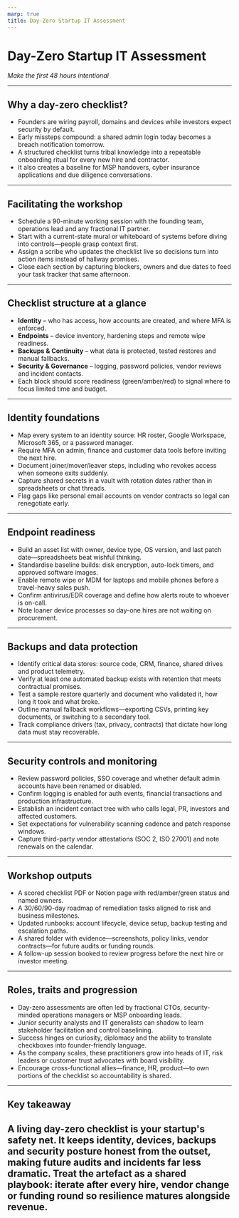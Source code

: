 ```yaml
---
marp: true
title: Day-Zero Startup IT Assessment
---
```


# Day-Zero Startup IT Assessment
*Make the first 48 hours intentional*

---

## Why a day-zero checklist?
- Founders are wiring payroll, domains and devices while investors expect security by default.
- Early missteps compound: a shared admin login today becomes a breach notification tomorrow.
- A structured checklist turns tribal knowledge into a repeatable onboarding ritual for every new hire and contractor.
- It also creates a baseline for MSP handovers, cyber insurance applications and due diligence conversations.

---

## Facilitating the workshop
- Schedule a 90-minute working session with the founding team, operations lead and any fractional IT partner.
- Start with a current-state mural or whiteboard of systems before diving into controls—people grasp context first.
- Assign a scribe who updates the checklist live so decisions turn into action items instead of hallway promises.
- Close each section by capturing blockers, owners and due dates to feed your task tracker that same afternoon.

---

## Checklist structure at a glance
- **Identity** – who has access, how accounts are created, and where MFA is enforced.
- **Endpoints** – device inventory, hardening steps and remote wipe readiness.
- **Backups & Continuity** – what data is protected, tested restores and manual fallbacks.
- **Security & Governance** – logging, password policies, vendor reviews and incident contacts.
- Each block should score readiness (green/amber/red) to signal where to focus limited time and budget.

---

## Identity foundations
- Map every system to an identity source: HR roster, Google Workspace, Microsoft 365, or a password manager.
- Require MFA on admin, finance and customer data tools before inviting the next hire.
- Document joiner/mover/leaver steps, including who revokes access when someone exits suddenly.
- Capture shared secrets in a vault with rotation dates rather than in spreadsheets or chat threads.
- Flag gaps like personal email accounts on vendor contracts so legal can renegotiate early.

---

## Endpoint readiness
- Build an asset list with owner, device type, OS version, and last patch date—spreadsheets beat wishful thinking.
- Standardise baseline builds: disk encryption, auto-lock timers, and approved software images.
- Enable remote wipe or MDM for laptops and mobile phones before a travel-heavy sales push.
- Confirm antivirus/EDR coverage and define how alerts route to whoever is on-call.
- Note loaner device processes so day-one hires are not waiting on procurement.

---

## Backups and data protection
- Identify critical data stores: source code, CRM, finance, shared drives and product telemetry.
- Verify at least one automated backup exists with retention that meets contractual promises.
- Test a sample restore quarterly and document who validated it, how long it took and what broke.
- Outline manual fallback workflows—exporting CSVs, printing key documents, or switching to a secondary tool.
- Track compliance drivers (tax, privacy, contracts) that dictate how long data must stay recoverable.

---

## Security controls and monitoring
- Review password policies, SSO coverage and whether default admin accounts have been renamed or disabled.
- Confirm logging is enabled for auth events, financial transactions and production infrastructure.
- Establish an incident contact tree with who calls legal, PR, investors and affected customers.
- Set expectations for vulnerability scanning cadence and patch response windows.
- Capture third-party vendor attestations (SOC 2, ISO 27001) and note renewals on the calendar.

---

## Workshop outputs
- A scored checklist PDF or Notion page with red/amber/green status and named owners.
- A 30/60/90-day roadmap of remediation tasks aligned to risk and business milestones.
- Updated runbooks: account lifecycle, device setup, backup testing and escalation paths.
- A shared folder with evidence—screenshots, policy links, vendor contracts—for future audits or funding rounds.
- A follow-up session booked to review progress before the next hire or investor meeting.

---

## Roles, traits and progression
- Day-zero assessments are often led by fractional CTOs, security-minded operations managers or MSP onboarding leads.
- Junior security analysts and IT generalists can shadow to learn stakeholder facilitation and control baselining.
- Success hinges on curiosity, diplomacy and the ability to translate checkboxes into founder-friendly language.
- As the company scales, these practitioners grow into heads of IT, risk leaders or customer trust advocates with board visibility.
- Encourage cross-functional allies—finance, HR, product—to own portions of the checklist so accountability is shared.

---

## Key takeaway
A living day-zero checklist is your startup's safety net. It keeps identity, devices, backups and security posture honest from the outset, making future audits and incidents far less dramatic.
Treat the artefact as a shared playbook: iterate after every hire, vendor change or funding round so resilience matures alongside revenue.
---
